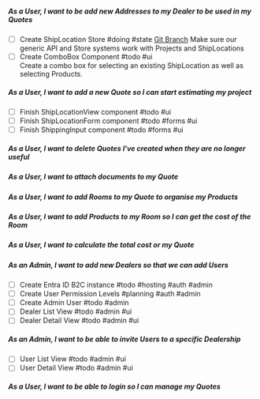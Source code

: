 ##### As a User, I want to be add new Addresses to my Dealer to be used in my Quotes

- [ ] Create ShipLocation Store #doing #state 
      [Git Branch](https://github.com/daemontechtools/SmartEstimate/tree/feature/add-shiplocation-store)
      Make sure our generic API and Store systems work with Projects and ShipLocations
- [ ] Create ComboBox Component #todo #ui   
	Create a combo box for selecting an existing ShipLocation as well as selecting Products.

##### As a User, I want to add a new Quote so I can start estimating my project

- [ ] Finish ShipLocationView component #todo #ui 
- [ ] Finish ShipLocationForm component #todo #forms #ui
- [ ] Finish ShippingInput component #todo #forms #ui

##### As a User, I want to delete Quotes I've created when they are no longer useful

##### As a User, I want to attach documents to my Quote
##### As a User, I want to add Rooms to my Quote to organise my Products

##### As a User, I want to add Products to my Room so I can get the cost of the Room

##### As a User, I want to calculate the total cost or my Quote

##### As an Admin, I want to add new Dealers so that we can add Users

- [ ] Create Entra ID B2C instance #todo #hosting #auth #admin
- [ ] Create User Permission Levels  #planning #auth #admin
- [ ] Create Admin User #todo #admin
- [ ] Dealer List View #todo #admin #ui
- [ ] Dealer Detail View #todo #admin #ui

##### As an Admin, I want to be able to invite Users to a specific Dealership

- [ ] User List View #todo #admin #ui
- [ ] User Detail View #todo #admin #ui

##### As a User, I want to be able to login so I can manage my Quotes